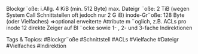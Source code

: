 Blockgr¨oße: i.Allg. 4 KiB (min. 512 Byte)
max. Dateigr ¨oße: 2 TiB (wegen System Call Schnittstellen oft jedoch nur 2 G iB)
inode-Gr¨oße: 128 Byte (oder Vielfaches)
⇒optional erweiterte Attribute m ¨oglich, z.B. ACLs
pro inode 12 direkte Zeiger auf Bl ¨ocke sowie 1- , 2- und 3-fache Indirektionen

   Tags & Topics:
   #Blockgr¨oße
   #Schnittstell
   #ACLs
   #Vielfache
   #Dateigr
   #Vielfaches
   #Indirektion